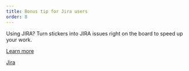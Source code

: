 ```yaml
---
title: Bonus tip for Jira users 
order: 8
---
```


Using JIRA? Turn stickers into JIRA issues right on the board to speed up your work.

[Learn more](https://help.realtimeboard.com/support/solutions/articles/11000029984-jira-cards)

[Jira](howTo:sticker-to-jira-card)
